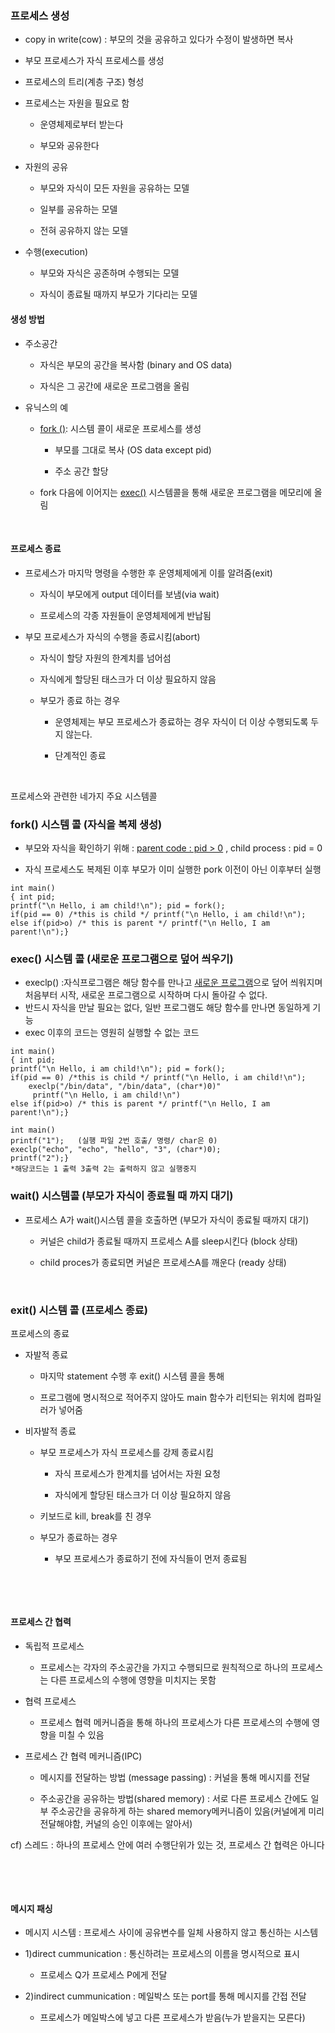 ### 프로세스 생성

- copy in write(cow) : 부모의 것을 공유하고 있다가 수정이 발생하면 복사

- 부모 프로세스가 자식 프로세스를 생성

- 프로세스의 트리(계층 구조) 형성

- 프로세스는 자원을 필요로 함
  
  - 운영체제로부터 받는다
  
  - 부모와 공유한다

- 자원의 공유
  
  - 부모와 자식이 모든 자원을 공유하는 모델
  
  - 일부를 공유하는 모델
  
  - 전혀 공유하지 않는 모델

- 수행(execution)
  
  - 부모와 자식은 공존하며 수행되는 모델
  
  - 자식이 종료될 때까지 부모가 기다리는 모델

#### 생성 방법

- 주소공간
  
  - 자식은 부모의 공간을 복사함 (binary and OS data)
  
  - 자식은 그 공간에 새로운 프로그램을 올림

- 유닉스의 예
  
  - <u>fork ()</u>: 시스템 콜이 새로운 프로세스를 생성
    
    - 부모를 그대로 복사 (OS data except pid)
    
    - 주소 공간 할당
  
  - fork 다음에 이어지는 <u>exec()</u> 시스템콜을 통해 새로운 프로그램을 메모리에 올림

    

#### 프로세스 종료

- 프로세스가 마지막 명령을 수행한 후 운영체제에게 이를 알려줌(exit)
  
  - 자식이 부모에게 output 데이터를 보냄(via wait)
  
  - 프로세스의 각종 자원들이 운영체제에게 반납됨

- 부모 프로세스가 자식의 수행을 종료시킴(abort)
  
  - 자식이 할당 자원의 한계치를 넘어섬
  
  - 자식에게 할당된 태스크가 더 이상 필요하지 않음
  
  - 부모가 종료 하는 경우
    
    - 운영체제는 부모 프로세스가 종료하는 경우 자식이 더 이상 수행되도록 두지 않는다.
    
    - 단계적인 종료

        

프로세스와 관련한 네가지 주요 시스템콜

### fork() 시스템 콜 (자식을 복제 생성)

- 부모와 자식을 확인하기 위해 : <u>parent code : pid > 0</u>  , child process : pid = 0

- 자식 프로세스도 복제된 이후 부모가 이미 실행한 pork 이전이 아닌 이후부터 실행

```
int main()
{ int pid;
printf("\n Hello, i am child!\n"); pid = fork();
if(pid == 0) /*this is child */ printf("\n Hello, i am child!\n");
else if(pid>o) /* this is parent */ printf("\n Hello, I am parent!\n");}
```

### exec() 시스템 콜 (새로운 프로그램으로 덮어 씌우기)

- execlp() :자식프로그램은 해당 함수를 만나고 <u>새로운 프로그램</u>으로 덮어 씌워지며 처음부터 시작, 새로운 프로그램으로 시작하며 다시 돌아갈 수 없다.
- 반드시 자식을 만날 필요는 없다, 일반 프로그램도 해당 함수를 만나면 동일하게 기능
- exec 이후의 코드는 영원히 실행할 수 없는 코드

```
int main()
{ int pid;
printf("\n Hello, i am child!\n"); pid = fork();
if(pid == 0) /*this is child */ printf("\n Hello, i am child!\n");
    execlp("/bin/data", "/bin/data", (char*)0)"
     printf("\n Hello, i am child!\n")
else if(pid>o) /* this is parent */ printf("\n Hello, I am parent!\n");}
```

```
int main()
printf("1");   (실행 파일 2번 호출/ 명령/ char은 0)
execlp("echo", "echo", "hello", "3", (char*)0);
printf("2");}
*해당코드는 1 출력 3출력 2는 출력하지 않고 실행중지
```

### wait() 시스템콜 (부모가 자식이 종료될 때 까지 대기)

- 프로세스 A가 wait()시스템 콜을 호출하면   (부모가 자식이 종료될 때까지 대기)
  
  - 커널은 child가 종료될 때까지 프로세스 A를 sleep시킨다 (block 상태)
  
  - child proces가 종료되면 커널은 프로세스A를 깨운다 (ready 상태)

    

### exit() 시스템 콜 (프로세스 종료)

프로세스의 종료

- 자발적 종료
  
  - 마지막 statement 수행 후 exit() 시스템 콜을 통해
  
  - 프로그램에 명시적으로 적어주지 않아도 main 함수가 리턴되는 위치에 컴파일러가 넣어줌

- 비자발적 종료
  
  - 부모 프로세스가 자식 프로세스를 강제 종료시킴
    
    - 자식 프로세스가 한계치를 넘어서는 자원 요청
    
    - 자식에게 할당된 태스크가 더 이상 필요하지 않음
  
  - 키보드로 kill, break를 친 경우
  
  - 부모가 종료하는 경우
    
    - 부모 프로세스가 종료하기 전에 자식들이 먼저 종료됨

    

    

#### 프로세스 간 협력

- 독립적 프로세스
  
  - 프로세스는 각자의 주소공간을 가지고 수행되므로 원칙적으로 하나의 프로세스는 다른 프로세스의 수행에 영향을 미치지는 못함

- 협력 프로세스
  
  - 프로세스 협력 메커니즘을 통해 하나의 프로세스가 다른 프로세스의 수행에 영향을 미칠 수 있음

- 프로세스 간 협력 메커니즘(IPC)
  
  - 메시지를 전달하는 방법 (message passing) : 커널을 통해 메시지를 전달
  
  - 주소공간을 공유하는 방법(shared memory) : 서로 다른 프로세스 간에도 일부 주소공간을 공유하게 하는 shared memory메커니즘이 있음(커널에게 미리 전달해야함, 커널의 승인 이후에는 알아서)

cf) 스레드 : 하나의 프로세스 안에 여러 수행단위가 있는 것, 프로세스 간 협력은 아니다

    

    

#### 메시지 패싱

- 메시지 시스템 : 프로세스 사이에 공유변수를 일체 사용하지 않고 통신하는 시스템

- 1)direct cummunication : 통신하려는 프로세스의 이름을 명시적으로 표시
  
  - 프로세스 Q가 프로세스 P에게 전달

- 2)indirect cummunication : 메일박스 또는 port를 통해 메시지를 간접 전달
  
  - 프로세스가 메일박스에 넣고 다른 프로세스가 받음(누가 받을지는 모른다)

    

    
